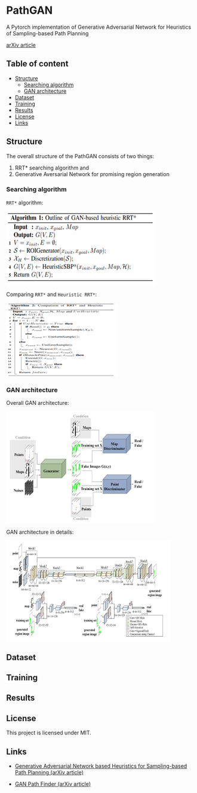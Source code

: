 PathGAN
======================
A Pytorch implementation of Generative Adversarial Network for Heuristics of Sampling-based Path Planning

[arXiv article](https://arxiv.org/pdf/2012.03490.pdf)

## Table of content

- [Structure](#structure)
  - [Searching algorithm](#searching-algorithm)
  - [GAN architecture](#gan-architecture)
- [Dataset](#dataset)
- [Training](#training)
- [Results](#results)
- [License](#license)
- [Links](#links)


## Structure

The overall structure of the PathGAN consists of two things:
1) RRT* searching algorithm and
2) Generative Aversarial Network for promising region generation 

### Searching algorithm

`RRT*` algorithm:

<a><img src="assets/gan_rrt.png" align="center" height="200px" width="400px"/></a>

Comparing `RRT*` and `Heuristic RRT*`:

<a><img src="assets/rrt_vs_hrrt.png" align="center" height="200px" width="300px"/></a>

### GAN architecture

Overall GAN architecture:

<a><img src="assets/gan.png" align="center" height="300px" width="400px"/></a>

GAN architecture in details:

<a><img src="assets/detailed_gan.png" align="center" height="270px" width="440px"/></a>

## Dataset


## Training

## Results

## License

This project is licensed under MIT.

## Links

* [Generative Adversarial Network based Heuristics
for Sampling-based Path Planning (arXiv article)](https://arxiv.org/pdf/2012.03490.pdf)

* [GAN Path Finder (arXiv article)](https://arxiv.org/pdf/1908.01499.pdf)
